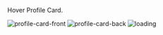 Hover Profile Card.


![profile-card-front](https://github.com/Harman-preet-singh13/profile-card/assets/63332289/7d8e3df6-6680-4f97-8d27-7155ec07be3a)
![profile-card-back](https://github.com/Harman-preet-singh13/profile-card/assets/63332289/1a4a3889-840a-4725-989c-d005e75a5ef9)
![loading](https://github.com/Harman-preet-singh13/profile-card/assets/63332289/c23df840-58db-4f41-88c4-b638389a542e)
